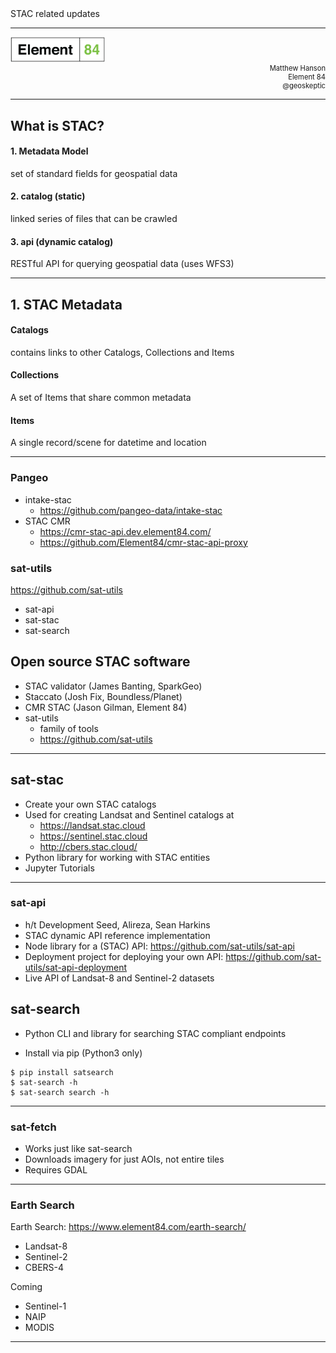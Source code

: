 <div>STAC related updates</div>
<hr />
<div>
    <img src='assets/e84-logo.png' style="border:none; height:30%; width:30%; box-shadow:none;" />
    <div style="text-align: right; font-size: 80%">
        Matthew Hanson<br />
        Element 84<br />
        @geoskeptic
    </div>
</div>

---

## What is STAC?

#### 1. Metadata Model
set of standard fields for geospatial data

#### 2. catalog (static)
linked series of files that can be crawled

#### 3. api (dynamic catalog)
RESTful API for querying geospatial data (uses WFS3)

---

## 1. STAC Metadata

#### Catalogs
contains links to other Catalogs, Collections and Items

#### Collections
A set of Items that share common metadata

#### Items
A single record/scene for datetime and location

----

### Pangeo

- intake-stac
    - https://github.com/pangeo-data/intake-stac
- STAC CMR
    - https://cmr-stac-api.dev.element84.com/
    - https://github.com/Element84/cmr-stac-api-proxy





### sat-utils

https://github.com/sat-utils

- sat-api
- sat-stac
- sat-search


## Open source STAC software

- STAC validator (James Banting, SparkGeo)
- Staccato (Josh Fix, Boundless/Planet)
- CMR STAC (Jason Gilman, Element 84)
- sat-utils
    - family of tools
    - https://github.com/sat-utils

----

## sat-stac

- Create your own STAC catalogs
- Used for creating Landsat and Sentinel catalogs at
  - https://landsat.stac.cloud
  - https://sentinel.stac.cloud
  - http://cbers.stac.cloud/
- Python library for working with STAC entities
- Jupyter Tutorials

----

### sat-api
- h/t Development Seed, Alireza, Sean Harkins
- STAC dynamic API reference implementation
- Node library for a (STAC) API: https://github.com/sat-utils/sat-api
- Deployment project for deploying your own API: https://github.com/sat-utils/sat-api-deployment
- Live API of Landsat-8 and Sentinel-2 datasets


## sat-search

- Python CLI and library for searching STAC compliant endpoints

- Install via pip (Python3 only)

```
$ pip install satsearch
$ sat-search -h
$ sat-search search -h
```

----

### sat-fetch
- Works just like sat-search 
- Downloads imagery for just AOIs, not entire tiles 
- Requires GDAL

---

### Earth Search

Earth Search: https://www.element84.com/earth-search/

- Landsat-8
- Sentinel-2
- CBERS-4

Coming
- Sentinel-1
- NAIP
- MODIS

---

